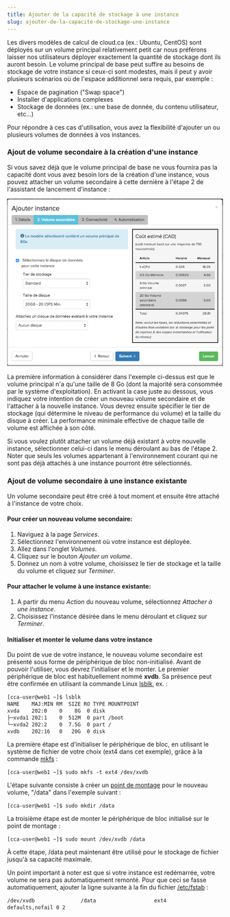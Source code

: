 ```yaml
---
title: Ajouter de la capacité de stockage à une instance
slug: ajouter-de-la-capacite-de-stockage-une-instance
---
```


Les divers modèles de calcul de cloud.ca (ex.: Ubuntu, CentOS) sont déployés sur un volume principal relativement petit car nous préférons laisser nos utilisateurs déployer exactement la quantité de stockage dont ils auront besoin. Le volume principal de base peut suffire au besoins de stockage de votre instance si ceux-ci sont modestes, mais il peut y avoir plusieurs scénarios où de l'espace additionnel sera requis, par exemple :

- Espace de pagination ("Swap space")
- Installer d'applications complexes
- Stockage de données (ex.: une base de donnée, du contenu utilisateur, etc...)

Pour répondre à ces cas d'utilisation, vous avez la flexibilité d'ajouter un ou plusieurs volumes de données à vos instances.

### Ajout de volume secondaire à la création d'une instance
Si vous savez déjà que le volume principal de base ne vous fournira pas la capacité dont vous avez besoin lors de la création d'une instance, vous pouvez attacher un volume secondaire à cette dernière à l'étape 2 de l'assistant de lancement d'instance :

![Volume secondaire](/assets/secondary-volume-fr.png)

La première information à considérer dans l'exemple ci-dessus est que le volume principal n'a qu'une taille de 8 Go (dont la majorité sera consommée par le système d'exploitation). En activant la case juste au dessous, vous indiquez votre intention de créer un nouveau volume secondaire et de l'attacher à la nouvelle instance. Vous devrez ensuite spécifier le tier de stockage (qui détermine le niveau de performance du volume) et la taille du disque à créer. La performance minimale effective de chaque taille de volume est affichée à son côté.

Si vous voulez plutôt attacher un volume déjà existant à votre nouvelle instance, sélectionner celui-ci dans le menu déroulant au bas de l'étape 2. Noter que seuls les volumes appartenant à l'environnement courant qui ne sont pas déjà attachés à une instance pourront être sélectionnés.

### Ajout de volume secondaire à une instance existante

Un volume secondaire peut être créé à tout moment et ensuite être attaché à l'instance de votre choix.

#### Pour créer un nouveau volume secondaire:

1. Naviguez à la page *Services*.
1. Sélectionnez l'environnement où votre instance est déployée.
1. Allez dans l'onglet *Volumes*.
1. Cliquez sur le bouton *Ajouter un volume*.
1. Donnez un nom à votre volume, choisissez le tier de stockage et la taille du volume et cliquez sur *Terminer*.

#### Pour attacher le volume à une instance existante:

1. A partir du menu *Action* du nouveau volume, sélectionnez *Attacher à une instance*.
1. Choisissez l'instance désirée dans le menu déroulant et cliquez sur *Terminer*.

#### Initialiser et monter le volume dans votre instance
Du point de vue de votre instance, le nouveau volume secondaire est présenté sous forme de périphérique de bloc non-initialisé. Avant de pouvoir l'utiliser, vous devrez l'initialiser et le monter. Le premier périphérique de bloc est habituellement nommé **xvdb**. Sa présence peut être confirmée en utilisant la commande Linux [lsblk](http://manpages.courier-mta.org/htmlman8/lsblk.8.html), ex. :

```
[cca-user@web1 ~]$ lsblk
NAME    MAJ:MIN RM  SIZE RO TYPE MOUNTPOINT
xvda    202:0    0    8G  0 disk
├─xvda1 202:1    0  512M  0 part /boot
└─xvda2 202:2    0  7.5G  0 part /
xvdb    202:16   0   20G  0 disk
```

La première étape est d'initialiser le périphérique de bloc, en utilisant le système de fichier de votre choix (ext4 dans cet exemple), grâce à la commande [mkfs](http://www.unixtutorial.org/2014/07/how-to-use-mkfs/) :

```
[cca-user@web1 ~]$ sudo mkfs -t ext4 /dev/xvdb
```

L'étape suivante consiste à créer un [point de montage](https://fr.wikipedia.org/wiki/Point_de_montage) pour le nouveau volume, "/data" dans l'exemple suivant :

```
[cca-user@web1 ~]$ sudo mkdir /data
```

La troisième étape est de monter le périphérique de bloc initialisé sur le point de montage :

```
[cca-user@web1 ~]$ sudo mount /dev/xvdb /data
```

À cette étape, /data peut maintenant être utilisé pour le stockage de fichier jusqu'à sa capacité maximale.

Un point important à noter est que si votre instance est redémarrée, votre volume ne sera pas automatiquement remonté. Pour que ceci se fasse automatiquement, ajouter la ligne suivante à la fin du fichier [/etc/fstab](http://www.linfo.org/etc_fstab.html) :

```
/dev/xvdb               /data                   ext4    defaults,nofail 0 2
```
